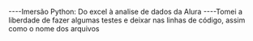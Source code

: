 ----Imersão Python: Do excel à analise de dados da Alura
----Tomei a liberdade de fazer algumas testes e deixar nas linhas de código, assim como o nome dos arquivos
